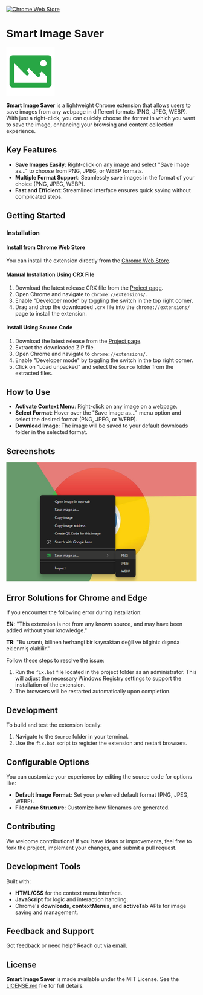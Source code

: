 [![Chrome Web Store](https://img.shields.io/badge/Download-Chrome%20Web%20Store-brightgreen.svg?style=for-the-badge&logo=google-chrome)](https://chromewebstore.google.com/detail/smart-image-saver/your-extension-id)

# Smart Image Saver

![Smart Image Saver Icon](./src/icons/icon128.png)

**Smart Image Saver** is a lightweight Chrome extension that allows users to save images from any webpage in different formats (PNG, JPEG, WEBP). With just a right-click, you can quickly choose the format in which you want to save the image, enhancing your browsing and content collection experience.

## Key Features

- **Save Images Easily**: Right-click on any image and select "Save image as..." to choose from PNG, JPEG, or WEBP formats.
- **Multiple Format Support**: Seamlessly save images in the format of your choice (PNG, JPEG, WEBP).
- **Fast and Efficient**: Streamlined interface ensures quick saving without complicated steps.

## Getting Started

### Installation

#### Install from Chrome Web Store

You can install the extension directly from the [Chrome Web Store](https://chromewebstore.google.com/detail/smart-image-saver/your-extension-id).

#### Manual Installation Using CRX File

1. Download the latest release CRX file from the [Project page](https://github.com/firatkaanbitmez/smart-image-saver/releases).
2. Open Chrome and navigate to `chrome://extensions/`.
3. Enable "Developer mode" by toggling the switch in the top right corner.
4. Drag and drop the downloaded `.crx` file into the `chrome://extensions/` page to install the extension.

#### Install Using Source Code

1. Download the latest release from the [Project page](https://github.com/firatkaanbitmez/smart-image-saver).
2. Extract the downloaded ZIP file.
3. Open Chrome and navigate to `chrome://extensions/`.
4. Enable "Developer mode" by toggling the switch in the top right corner.
5. Click on "Load unpacked" and select the `Source` folder from the extracted files.

## How to Use

- **Activate Context Menu**: Right-click on any image on a webpage.
- **Select Format**: Hover over the "Save image as..." menu option and select the desired format (PNG, JPEG, or WEBP).
- **Download Image**: The image will be saved to your default downloads folder in the selected format.

## Screenshots

![Screenshot 1](./src/screenshots/ss1.png)

## Error Solutions for Chrome and Edge

If you encounter the following error during installation:

**EN**: "This extension is not from any known source, and may have been added without your knowledge."

**TR**: "Bu uzantı, bilinen herhangi bir kaynaktan değil ve bilginiz dışında eklenmiş olabilir."

Follow these steps to resolve the issue:

1. Run the `fix.bat` file located in the project folder as an administrator. This will adjust the necessary Windows Registry settings to support the installation of the extension.
2. The browsers will be restarted automatically upon completion.

## Development

To build and test the extension locally:

1. Navigate to the `Source` folder in your terminal.
2. Use the `fix.bat` script to register the extension and restart browsers.

## Configurable Options

You can customize your experience by editing the source code for options like:
- **Default Image Format**: Set your preferred default format (PNG, JPEG, WEBP).
- **Filename Structure**: Customize how filenames are generated.

## Contributing

We welcome contributions! If you have ideas or improvements, feel free to fork the project, implement your changes, and submit a pull request.

## Development Tools

Built with:
- **HTML/CSS** for the context menu interface.
- **JavaScript** for logic and interaction handling.
- Chrome's **downloads**, **contextMenus**, and **activeTab** APIs for image saving and management.

## Feedback and Support

Got feedback or need help? Reach out via [email](mailto:firatbitmez.dev@gmail.com).

## License

**Smart Image Saver** is made available under the MIT License. See the [LICENSE.md](LICENSE.md) file for full details.
